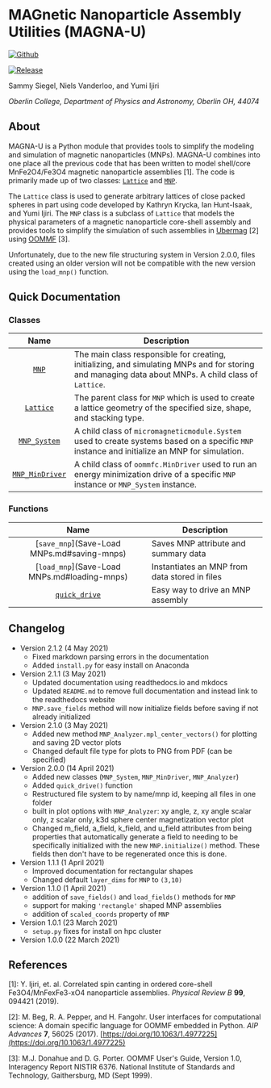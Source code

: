 # MAGnetic Nanoparticle Assembly Utilities (MAGNA-U)

[![Github](https://img.shields.io/static/v1?label=Github&message=MAGNA-U&color=red&style=for-the-badge&logo=github)](https://github.com/sammysiegel/MAGNA-U) 

[![Release](https://img.shields.io/github/v/release/sammysiegel/MAGNA-U?logo=github&style=for-the-badge)](https://github.com/sammysiegel/MAGNA-U/releases/latest)

Sammy Siegel, Niels Vanderloo, and Yumi Ijiri
 
*Oberlin College, Department of Physics and Astronomy, Oberlin OH, 44074*

## About
MAGNA-U is a Python module that provides tools to simplify the
modeling and simulation of magnetic nanoparticles (MNPs). MAGNA-U
combines into one place all the previous code that has been
written to model shell/core MnFe2O4/Fe3O4 magnetic nanoparticle
assemblies [1]. The code is primarily made up of two classes:
[`Lattice`](Lattice.md) and  [`MNP`](MNP.md). 

The `Lattice` class is used to generate arbitrary lattices of
close packed spheres in part using code developed by Kathryn Krycka,
Ian Hunt-Isaak, and Yumi Ijiri. The `MNP` class is a subclass of
`Lattice` that models the physical parameters of a magnetic
nanoparticle core-shell assembly and provides tools to simplify
the simulation of such assemblies in [Ubermag](https://github.com/ubermag/workshop) [2] using [OOMMF](https://math.nist.gov/oommf/) [3].

Unfortunately, due to the new file structuring system in Version 2.0.0,
files created using an older version will not be compatible with the new
version using the `load_mnp()` function.

## Quick Documentation

### Classes 
|    Name                  |Description      |
|:------------:        |      -----------      |
|[`MNP`](MNP.md)        |   The main class responsible for creating, initializing, and simulating MNPs and for storing and managing data about MNPs. A child class of `Lattice`.|
|[`Lattice`](Lattice.md)|   The parent class for `MNP` which is used to create a lattice geometry of the specified size, shape, and stacking type.|
|[`MNP_System`](MNP_System.md)|  A child class of `micromagneticmodule.System` used to create systems based on a specific `MNP` instance and initialize an MNP for simulation.|
|[`MNP_MinDriver`](MNP_Min_Driver.md) |   A child class of `oommfc.MinDriver` used to run an energy minimization drive of a specific `MNP` instance or `MNP_System` instance.|

### Functions

| Name | Description |
| :-------: | ------- |
|[`save_mnp`](Save-Load MNPs.md#saving-mnps)| Saves MNP attribute and summary data|
|[`load_mnp`](Save-Load MNPs.md#loading-mnps)| Instantiates an MNP from data stored in files|
|[`quick_drive`](Quick_Drive.md)| Easy way to drive an MNP assembly|

## Changelog

- Version 2.1.2 (4 May 2021)
    - Fixed markdown parsing errors in the documentation
    - Added `install.py` for easy install on Anaconda
- Version 2.1.1 (3 May 2021)
    - Updated documentation using readthedocs.io and mkdocs
    - Updated `README.md` to remove full documentation and instead link to the readthedocs website
    - `MNP.save_fields` method will now initialize fields before saving if not already initialized  
- Version 2.1.0 (3 May 2021)
    - Added new method `MNP_Analyzer.mpl_center_vectors()` for plotting and saving 2D vector plots 
    - Changed default file type for plots to PNG from PDF (can be specified)
- Version 2.0.0 (14 April 2021)
    - Added new classes (`MNP_System`, `MNP_MinDriver`, `MNP_Analyzer`)
    - Added `quick_drive()` function
    - Restructured file system to by name/mnp id, keeping all files in one folder
    - built in plot options with `MNP_Analyzer`: xy angle, z, xy angle scalar only,
      z scalar only, k3d sphere center magnetization vector plot
    - Changed m_field, a_field, k_field, and u_field attributes from being properties
      that automatically generate a field to needing to be specifically initialized with
      the new `MNP.initialize()` method. These fields then don't have to be regenerated
      once this is done.
- Version 1.1.1 (1 April 2021)
    - Improved documentation for rectangular shapes
    - Changed default `layer_dims` for `MNP` to `(3,10)`  
- Version 1.1.0 (1 April 2021)
    - addition of `save_fields()` and `load_fields()` methods for `MNP`
    - support for making `'rectangle'` shaped MNP assemblies
    - addition of `scaled_coords` property of `MNP`  
- Version 1.0.1 (23 March 2021)
    - `setup.py` fixes for install on hpc cluster
- Version 1.0.0 (22 March 2021)

## References
[1]: Y. Ijiri, et. al. Correlated spin canting in ordered core-shell
Fe3O4/MnFexFe3-xO4 nanoparticle assemblies.
*Physical Review B* **99**, 094421 (2019).

[2]: M. Beg, R. A. Pepper, and H. Fangohr. User interfaces for computational
science: A domain specific language for OOMMF embedded in Python.
*AIP Advances* **7**, 56025 (2017).
[https://doi.org/10.1063/1.4977225](https://doi.org/10.1063/1.4977225)

[3]: M.J. Donahue and D. G. Porter. OOMMF User's Guide, Version 1.0,
Interagency Report NISTIR 6376. National Institute of Standards and
Technology, Gaithersburg, MD (Sept 1999).